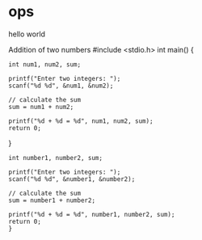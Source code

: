 # ops

hello world


Addition of two numbers
#include <stdio.h>
int main() {    


    int num1, num2, sum;
    
    printf("Enter two integers: ");
    scanf("%d %d", &num1, &num2);

    // calculate the sum
    sum = num1 + num2;      
    
    printf("%d + %d = %d", num1, num2, sum);
    return 0;
}

    int number1, number2, sum;
    
    printf("Enter two integers: ");
    scanf("%d %d", &number1, &number2);

    // calculate the sum
    sum = number1 + number2;      
    
    printf("%d + %d = %d", number1, number2, sum);
    return 0;
    }


